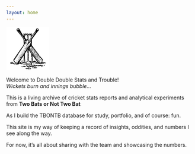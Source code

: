 ```yaml
---
layout: home
---
```


![Team Logo](images/nobg_logo.jpg)

Welcome to Double Double Stats and Trouble!
<br>*Wickets burn and innings bubble...*

This is a living archive of cricket stats reports and analytical experiments from **Two Bats or Not Two Bat**

As I build the TBONTB database for study, portfolio, and of course: fun. 

This site is my way of keeping a record of insights, oddities, and numbers I see along the way.

For now, it’s all about sharing with the team and showcasing the numbers.
